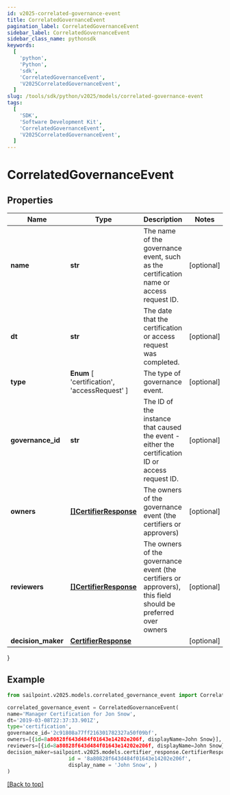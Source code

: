 ```yaml
---
id: v2025-correlated-governance-event
title: CorrelatedGovernanceEvent
pagination_label: CorrelatedGovernanceEvent
sidebar_label: CorrelatedGovernanceEvent
sidebar_class_name: pythonsdk
keywords:
  [
    'python',
    'Python',
    'sdk',
    'CorrelatedGovernanceEvent',
    'V2025CorrelatedGovernanceEvent',
  ]
slug: /tools/sdk/python/v2025/models/correlated-governance-event
tags:
  [
    'SDK',
    'Software Development Kit',
    'CorrelatedGovernanceEvent',
    'V2025CorrelatedGovernanceEvent',
  ]
---
```


# CorrelatedGovernanceEvent

## Properties

| Name | Type | Description | Notes |
| --- | --- | --- | --- |
| **name** | **str** | The name of the governance event, such as the certification name or access request ID. | [optional] |
| **dt** | **str** | The date that the certification or access request was completed. | [optional] |
| **type** | **Enum** [ 'certification', 'accessRequest' ] | The type of governance event. | [optional] |
| **governance_id** | **str** | The ID of the instance that caused the event - either the certification ID or access request ID. | [optional] |
| **owners** | [**[]CertifierResponse**](certifier-response) | The owners of the governance event (the certifiers or approvers) | [optional] |
| **reviewers** | [**[]CertifierResponse**](certifier-response) | The owners of the governance event (the certifiers or approvers), this field should be preferred over owners | [optional] |
| **decision_maker** | [**CertifierResponse**](certifier-response) |  | [optional] |

}

## Example

```python
from sailpoint.v2025.models.correlated_governance_event import CorrelatedGovernanceEvent

correlated_governance_event = CorrelatedGovernanceEvent(
name='Manager Certification for Jon Snow',
dt='2019-03-08T22:37:33.901Z',
type='certification',
governance_id='2c91808a77ff216301782327a50f09bf',
owners=[{id=8a80828f643d484f01643e14202e206f, displayName=John Snow}],
reviewers=[{id=8a80828f643d484f01643e14202e206f, displayName=John Snow}],
decision_maker=sailpoint.v2025.models.certifier_response.CertifierResponse(
                    id = '8a80828f643d484f01643e14202e206f',
                    display_name = 'John Snow', )
)

```

[[Back to top]](#)
